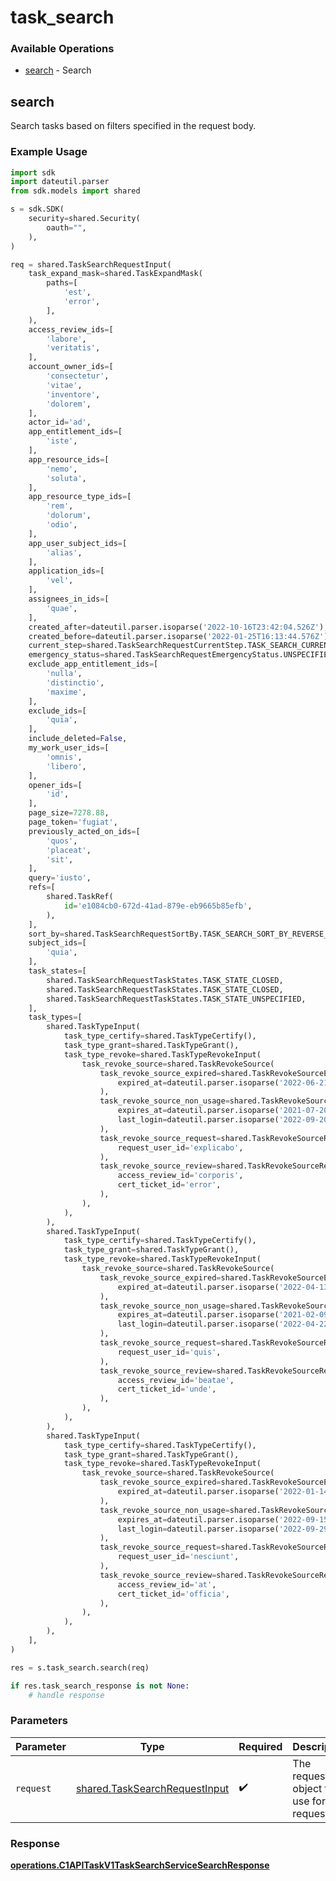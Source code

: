 # task_search

### Available Operations

* [search](#search) - Search

## search

Search tasks based on filters specified in the request body.

### Example Usage

```python
import sdk
import dateutil.parser
from sdk.models import shared

s = sdk.SDK(
    security=shared.Security(
        oauth="",
    ),
)

req = shared.TaskSearchRequestInput(
    task_expand_mask=shared.TaskExpandMask(
        paths=[
            'est',
            'error',
        ],
    ),
    access_review_ids=[
        'labore',
        'veritatis',
    ],
    account_owner_ids=[
        'consectetur',
        'vitae',
        'inventore',
        'dolorem',
    ],
    actor_id='ad',
    app_entitlement_ids=[
        'iste',
    ],
    app_resource_ids=[
        'nemo',
        'soluta',
    ],
    app_resource_type_ids=[
        'rem',
        'dolorum',
        'odio',
    ],
    app_user_subject_ids=[
        'alias',
    ],
    application_ids=[
        'vel',
    ],
    assignees_in_ids=[
        'quae',
    ],
    created_after=dateutil.parser.isoparse('2022-10-16T23:42:04.526Z'),
    created_before=dateutil.parser.isoparse('2022-01-25T16:13:44.576Z'),
    current_step=shared.TaskSearchRequestCurrentStep.TASK_SEARCH_CURRENT_STEP_UNSPECIFIED,
    emergency_status=shared.TaskSearchRequestEmergencyStatus.UNSPECIFIED,
    exclude_app_entitlement_ids=[
        'nulla',
        'distinctio',
        'maxime',
    ],
    exclude_ids=[
        'quia',
    ],
    include_deleted=False,
    my_work_user_ids=[
        'omnis',
        'libero',
    ],
    opener_ids=[
        'id',
    ],
    page_size=7278.88,
    page_token='fugiat',
    previously_acted_on_ids=[
        'quos',
        'placeat',
        'sit',
    ],
    query='iusto',
    refs=[
        shared.TaskRef(
            id='e1084cb0-672d-41ad-879e-eb9665b85efb',
        ),
    ],
    sort_by=shared.TaskSearchRequestSortBy.TASK_SEARCH_SORT_BY_REVERSE_TICKET_ID,
    subject_ids=[
        'quia',
    ],
    task_states=[
        shared.TaskSearchRequestTaskStates.TASK_STATE_CLOSED,
        shared.TaskSearchRequestTaskStates.TASK_STATE_CLOSED,
        shared.TaskSearchRequestTaskStates.TASK_STATE_UNSPECIFIED,
    ],
    task_types=[
        shared.TaskTypeInput(
            task_type_certify=shared.TaskTypeCertify(),
            task_type_grant=shared.TaskTypeGrant(),
            task_type_revoke=shared.TaskTypeRevokeInput(
                task_revoke_source=shared.TaskRevokeSource(
                    task_revoke_source_expired=shared.TaskRevokeSourceExpired(
                        expired_at=dateutil.parser.isoparse('2022-06-21T04:17:16.724Z'),
                    ),
                    task_revoke_source_non_usage=shared.TaskRevokeSourceNonUsage(
                        expires_at=dateutil.parser.isoparse('2021-07-20T13:08:36.205Z'),
                        last_login=dateutil.parser.isoparse('2022-09-20T13:39:46.907Z'),
                    ),
                    task_revoke_source_request=shared.TaskRevokeSourceRequest(
                        request_user_id='explicabo',
                    ),
                    task_revoke_source_review=shared.TaskRevokeSourceReview(
                        access_review_id='corporis',
                        cert_ticket_id='error',
                    ),
                ),
            ),
        ),
        shared.TaskTypeInput(
            task_type_certify=shared.TaskTypeCertify(),
            task_type_grant=shared.TaskTypeGrant(),
            task_type_revoke=shared.TaskTypeRevokeInput(
                task_revoke_source=shared.TaskRevokeSource(
                    task_revoke_source_expired=shared.TaskRevokeSourceExpired(
                        expired_at=dateutil.parser.isoparse('2022-04-13T22:13:24.007Z'),
                    ),
                    task_revoke_source_non_usage=shared.TaskRevokeSourceNonUsage(
                        expires_at=dateutil.parser.isoparse('2021-02-09T04:42:29.895Z'),
                        last_login=dateutil.parser.isoparse('2022-04-22T18:47:14.845Z'),
                    ),
                    task_revoke_source_request=shared.TaskRevokeSourceRequest(
                        request_user_id='quis',
                    ),
                    task_revoke_source_review=shared.TaskRevokeSourceReview(
                        access_review_id='beatae',
                        cert_ticket_id='unde',
                    ),
                ),
            ),
        ),
        shared.TaskTypeInput(
            task_type_certify=shared.TaskTypeCertify(),
            task_type_grant=shared.TaskTypeGrant(),
            task_type_revoke=shared.TaskTypeRevokeInput(
                task_revoke_source=shared.TaskRevokeSource(
                    task_revoke_source_expired=shared.TaskRevokeSourceExpired(
                        expired_at=dateutil.parser.isoparse('2022-01-14T10:23:30.043Z'),
                    ),
                    task_revoke_source_non_usage=shared.TaskRevokeSourceNonUsage(
                        expires_at=dateutil.parser.isoparse('2022-09-15T02:31:13.378Z'),
                        last_login=dateutil.parser.isoparse('2022-09-29T05:24:35.816Z'),
                    ),
                    task_revoke_source_request=shared.TaskRevokeSourceRequest(
                        request_user_id='nesciunt',
                    ),
                    task_revoke_source_review=shared.TaskRevokeSourceReview(
                        access_review_id='at',
                        cert_ticket_id='officia',
                    ),
                ),
            ),
        ),
    ],
)

res = s.task_search.search(req)

if res.task_search_response is not None:
    # handle response
```

### Parameters

| Parameter                                                                      | Type                                                                           | Required                                                                       | Description                                                                    |
| ------------------------------------------------------------------------------ | ------------------------------------------------------------------------------ | ------------------------------------------------------------------------------ | ------------------------------------------------------------------------------ |
| `request`                                                                      | [shared.TaskSearchRequestInput](../../models/shared/tasksearchrequestinput.md) | :heavy_check_mark:                                                             | The request object to use for the request.                                     |


### Response

**[operations.C1APITaskV1TaskSearchServiceSearchResponse](../../models/operations/c1apitaskv1tasksearchservicesearchresponse.md)**

